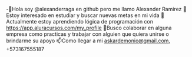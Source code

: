 -👋Hola soy @alexanderraga en github pero me llamo Alexander Ramirez 
👀Estoy interesado en estudiar y buscar nuevas metas en mi vida
🌱Actualmente estoy aprendiendo lógica de programación con https://app.aluracursos.com/my_profile
💞️Busco colaborar en alguna empresa como practicas y trabajar con alguien que quiera unirse o brindarme su apoyo 
📫Como llegar a mi askardemonio@gmail.com, +573167555187

<!---
alexanderraga/alexanderraga is a ✨ special ✨ repository because its `README.md` (this file) appears on your GitHub profile.
You can click the Preview link to take a look at your changes.
--->
